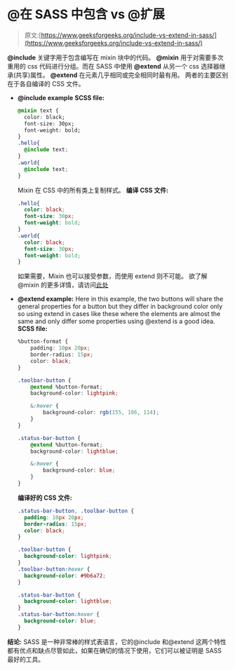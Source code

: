 # @在 SASS 中包含 vs @扩展

> 原文:[https://www.geeksforgeeks.org/include-vs-extend-in-sass/](https://www.geeksforgeeks.org/include-vs-extend-in-sass/)

**@include** 关键字用于包含编写在 mixin 块中的代码。 **@mixin** 用于对需要多次重用的 css 代码进行分组。而在 SASS 中使用 **@extend** 从另一个 css 选择器继承(共享)属性。 **@extend** 在元素几乎相同或完全相同时最有用。
两者的主要区别在于各自编译的 CSS 文件。

*   **@include example**
    **SCSS file:**

    ```css
    @mixin text {
      color: black;
      font-size: 30px;
      font-weight: bold;
    }
    .hello{
      @include text; 
    }
    .world{
      @include text;
    }
    ```

    Mixin 在 CSS 中的所有类上复制样式。
    **编译 CSS 文件:**

    ```css
    .hello{
      color: black;
      font-size: 30px;
      font-weight: bold;
    }
    .world{
      color: black;
      font-size: 30px;
      font-weight: bold;
    }

    ```

    如果需要，Mixin 也可以接受参数，而使用 extend 则不可能。
    欲了解@mixin 的更多详情，请访问[此处](https://www.geeksforgeeks.org/sass-mixin-and-include/)

*   **@extend example:**
    Here in this example, the two buttons will share the general properties for a button but they differ in background color only so using extend in cases like these where the elements are almost the same and only differ some properties using @extend is a good idea.
    **SCSS file:**

    ```css
    %button-format {
        padding: 10px 20px;
        border-radius: 15px;
        color: black;
    }

    .toolbar-button {
        @extend %button-format;
        background-color: lightpink;

        &:hover {
            background-color: rgb(155, 106, 114);
        }
    }

    .status-bar-button {
        @extend %button-format;
        background-color: lightblue;

        &:hover {
            background-color: blue;
        }
    }
    ```

    **编译好的 CSS 文件:**

    ```css
    .status-bar-button, .toolbar-button {
      padding: 10px 20px;
      border-radius: 15px;
      color: black;
    }

    .toolbar-button {
      background-color: lightpink;
    }
    .toolbar-button:hover {
      background-color: #9b6a72;
    }

    .status-bar-button {
      background-color: lightblue;
    }
    .status-bar-button:hover {
      background-color: blue;
    }

    ```

**结论:**
SASS 是一种非常棒的样式表语言，它的@include 和@extend 这两个特性都有优点和缺点尽管如此，如果在确切的情况下使用，它们可以被证明是 SASS 最好的工具。